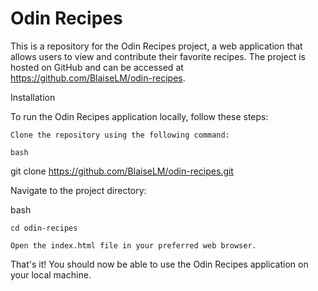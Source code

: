 # Odin Recipes
This is a repository for the Odin Recipes project, a web application that allows users to view and contribute their favorite recipes. The project is hosted on GitHub and can be accessed at https://github.com/BlaiseLM/odin-recipes.

Installation

To run the Odin Recipes application locally, follow these steps:

    Clone the repository using the following command:

    bash

git clone https://github.com/BlaiseLM/odin-recipes.git

Navigate to the project directory:

bash

    cd odin-recipes

    Open the index.html file in your preferred web browser.

That's it! You should now be able to use the Odin Recipes application on your local machine.